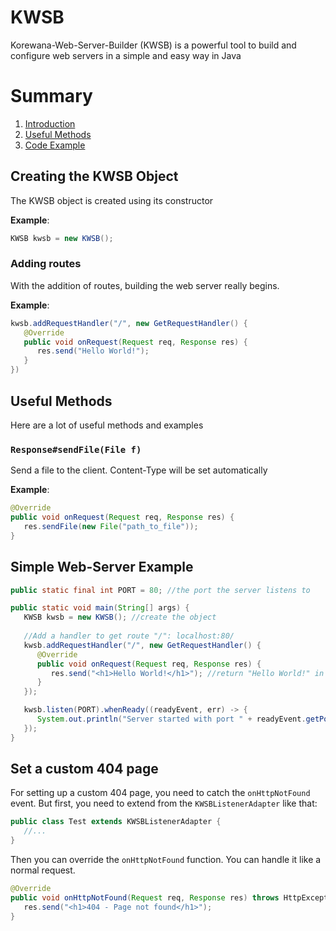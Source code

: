 # KWSB
Korewana-Web-Server-Builder (KWSB) is a powerful tool to build and configure web servers in a simple and easy way in Java

# Summary
1. [Introduction](#creating-the-kwsb-object)
2. [Useful Methods](#useful-methods)
1. [Code Example](#simple-web-server-example)

## Creating the KWSB Object
The KWSB object is created using its constructor

**Example**:
```java
KWSB kwsb = new KWSB();
```

### Adding routes
With the addition of routes, building the web server really begins. 

**Example**:
```java
kwsb.addRequestHandler("/", new GetRequestHandler() {
   @Override
   public void onRequest(Request req, Response res) {
      res.send("Hello World!");
   }
})
```

## Useful Methods
Here are a lot of useful methods and examples
### `Response#sendFile(File f)`
Send a file to the client. Content-Type will be set automatically

**Example**:
```java
@Override
public void onRequest(Request req, Response res) {
   res.sendFile(new File("path_to_file"));
}
```

## Simple Web-Server Example
```java
public static final int PORT = 80; //the port the server listens to

public static void main(String[] args) {
   KWSB kwsb = new KWSB(); //create the object
   
   //Add a handler to get route "/": localhost:80/
   kwsb.addRequestHandler("/", new GetRequestHandler() {
      @Override
      public void onRequest(Request req, Response res) {
         res.send("<h1>Hello World!</h1>"); //return "Hello World!" in a headline
      }
   });

   kwsb.listen(PORT).whenReady((readyEvent, err) -> {
      System.out.println("Server started with port " + readyEvent.getPort());
   });
}
```

## Set a custom 404 page
For setting up a custom 404 page, you need to catch the `onHttpNotFound` event.
But first, you need to extend from the `KWSBListenerAdapter` like that:
```java
public class Test extends KWSBListenerAdapter {
   //...
}
```
Then you can override the `onHttpNotFound` function. You can handle it like a normal request.
```java
@Override
public void onHttpNotFound(Request req, Response res) throws HttpException {
   res.send("<h1>404 - Page not found</h1>");
}
```
